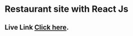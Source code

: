 # Restaurant site with React Js

## Live Link [Click here](https://github.com/facebook/create-react-app).
